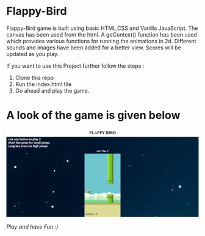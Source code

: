 # Flappy-Bird
Flappy-Bird game is built using basic HTML,CSS and Vanilla JavaScript.
The canvas has been used from the html.
A geContext() function has been used which provides various functions for running the animations in 2d.
Different sounds and images have been added for a better view.
Scores will be updated as you play.

If you want to use this Project further follow the steps :
1. Clone this repo
2. Run the index.html file
3. Go ahead and play the game.

# A look of the game is given below
![](images/img1.png)

*Play and have Fun :)*

